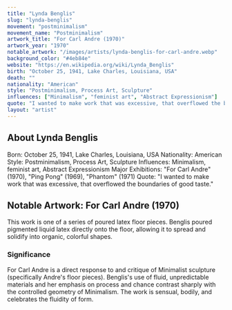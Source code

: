 ```yaml
---
title: "Lynda Benglis"
slug: "lynda-benglis"
movement: "postminimalism"
movement_name: "Postminimalism"
artwork_title: "For Carl Andre (1970)"
artwork_year: "1970"
notable_artwork: "/images/artists/lynda-benglis-for-carl-andre.webp"
background_color: "#4eb84e"
website: "https://en.wikipedia.org/wiki/Lynda_Benglis"
birth: "October 25, 1941, Lake Charles, Louisiana, USA"
death: ""
nationality: "American"
style: "Postminimalism, Process Art, Sculpture"
influences: ["Minimalism", "feminist art", "Abstract Expressionism"]
quote: "I wanted to make work that was excessive, that overflowed the boundaries of good taste."
layout: "artist"
---
```


## About Lynda Benglis

Born: October 25, 1941, Lake Charles, Louisiana, USA Nationality: American Style: Postminimalism, Process Art, Sculpture Influences: Minimalism, feminist art, Abstract Expressionism Major Exhibitions: "For Carl Andre" (1970), "Ping Pong" (1969), "Phantom" (1971) Quote: "I wanted to make work that was excessive, that overflowed the boundaries of good taste."

## Notable Artwork: For Carl Andre (1970)

This work is one of a series of poured latex floor pieces. Benglis poured pigmented liquid latex directly onto the floor, allowing it to spread and solidify into organic, colorful shapes.

### Significance

For Carl Andre is a direct response to and critique of Minimalist sculpture (specifically Andre's floor pieces). Benglis's use of fluid, unpredictable materials and her emphasis on process and chance contrast sharply with the controlled geometry of Minimalism. The work is sensual, bodily, and celebrates the fluidity of form.
